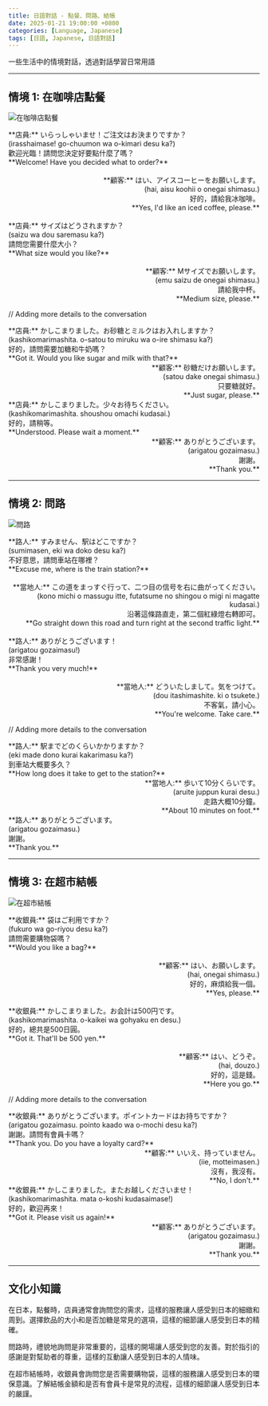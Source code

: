 ```yaml
---
title: 日語對話 - 點餐、問路、結帳
date: 2025-01-21 19:00:00 +0800
categories: [Language, Japanese]
tags: [日語, Japanese, 日語對話] 
---
```


一些生活中的情境對話，透過對話學習日常用語

---

## 情境 1: 在咖啡店點餐

![在咖啡店點餐](https://images.pexels.com/photos/1545399/pexels-photo-1545399.jpeg?auto=compress&cs=tinysrgb&h=350)

<div style="text-align: left">  
**店員:** いらっしゃいませ！ご注文はお決まりですか？  <br>
(irasshaimase! go-chuumon wa o-kimari desu ka?)  <br>
歡迎光臨！請問您決定好要點什麼了嗎？  <br>
**Welcome! Have you decided what to order?**  <br>
</div>  

<br>  

<div style="text-align: right">  
**顧客:** はい、アイスコーヒーをお願いします。  <br>
(hai, aisu koohii o onegai shimasu.)  <br>
好的，請給我冰咖啡。  <br>
**Yes, I'd like an iced coffee, please.**  <br>
</div>  

<br>  

<div style="text-align: left">  
**店員:** サイズはどうされますか？  <br>
(saizu wa dou saremasu ka?)  <br>
請問您需要什麼大小？  <br>
**What size would you like?**  <br>
</div>  

<br>  

<div style="text-align: right">  
**顧客:** Mサイズでお願いします。  <br>
(emu saizu de onegai shimasu.)  <br>
請給我中杯。  <br>
**Medium size, please.**  <br>
</div>  

// Adding more details to the conversation

<div style="text-align: left">  
**店員:** かしこまりました。お砂糖とミルクはお入れしますか？  <br>
(kashikomarimashita. o-satou to miruku wa o-ire shimasu ka?)  <br>
好的，請問需要加糖和牛奶嗎？  <br>
**Got it. Would you like sugar and milk with that?**  <br>
</div>  

<div style="text-align: right">  
**顧客:** 砂糖だけお願いします。  <br>
(satou dake onegai shimasu.)  <br>
只要糖就好。  <br>
**Just sugar, please.**  <br>
</div>  

<div style="text-align: left">  
**店員:** かしこまりました。少々お待ちください。  <br>
(kashikomarimashita. shoushou omachi kudasai.)  <br>
好的，請稍等。  <br>
**Understood. Please wait a moment.**  <br>
</div>  

<div style="text-align: right">  
**顧客:** ありがとうございます。  <br>
(arigatou gozaimasu.)  <br>
謝謝。  <br>
**Thank you.**  <br>
</div>  

---

## 情境 2: 問路

![問路](https://images.pexels.com/photos/29786884/pexels-photo-29786884.jpeg?auto=compress&cs=tinysrgb&h=350)

<div style="text-align: left">  
**路人:** すみません、駅はどこですか？  <br>
(sumimasen, eki wa doko desu ka?)  <br>
不好意思，請問車站在哪裡？  <br>
**Excuse me, where is the train station?**  <br>
</div>  

<br>  

<div style="text-align: right">  
**當地人:** この道をまっすぐ行って、二つ目の信号を右に曲がってください。  <br>
(kono michi o massugu itte, futatsume no shingou o migi ni magatte kudasai.)  <br>
沿著這條路直走，第二個紅綠燈右轉即可。  <br>
**Go straight down this road and turn right at the second traffic light.**  <br>
</div>  

<br>  

<div style="text-align: left">  
**路人:** ありがとうございます！  <br>
(arigatou gozaimasu!)  <br>
非常感謝！  <br>
**Thank you very much!**  <br>
</div>  

<br>  

<div style="text-align: right">  
**當地人:** どういたしまして。気をつけて。  <br>
(dou itashimashite. ki o tsukete.)  <br>
不客氣，請小心。  <br>
**You're welcome. Take care.**  <br>
</div>  

// Adding more details to the conversation

<div style="text-align: left">  
**路人:** 駅までどのくらいかかりますか？  <br>
(eki made dono kurai kakarimasu ka?)  <br>
到車站大概要多久？  <br>
**How long does it take to get to the station?**  <br>
</div>  

<div style="text-align: right">  
**當地人:** 歩いて10分くらいです。  <br>
(aruite juppun kurai desu.)  <br>
走路大概10分鐘。  <br>
**About 10 minutes on foot.**  <br>
</div>  

<div style="text-align: left">  
**路人:** ありがとうございます。  <br>
(arigatou gozaimasu.)  <br>
謝謝。  <br>
**Thank you.**  <br>
</div>  

---

## 情境 3: 在超市結帳

![在超市結帳](https://images.pexels.com/photos/32150477/pexels-photo-32150477.jpeg?auto=compress&cs=tinysrgb&h=350)

<div style="text-align: left">  
**收銀員:** 袋はご利用ですか？  <br>
(fukuro wa go-riyou desu ka?)  <br>
請問需要購物袋嗎？  <br>
**Would you like a bag?**  <br>
</div>  

<br>  

<div style="text-align: right">  
**顧客:** はい、お願いします。  <br>
(hai, onegai shimasu.)  <br>
好的，麻煩給我一個。  <br>
**Yes, please.**  <br>
</div>  

<br>  

<div style="text-align: left">  
**收銀員:** かしこまりました。お会計は500円です。  <br>
(kashikomarimashita. o-kaikei wa gohyaku en desu.)  <br>
好的，總共是500日圓。  <br>
**Got it. That'll be 500 yen.**  <br>
</div>  

<br>  

<div style="text-align: right">  
**顧客:** はい、どうぞ。  <br>
(hai, douzo.)  <br>
好的，這是錢。  <br>
**Here you go.**  <br>
</div>  

// Adding more details to the conversation

<div style="text-align: left">  
**收銀員:** ありがとうございます。ポイントカードはお持ちですか？  <br>
(arigatou gozaimasu. pointo kaado wa o-mochi desu ka?)  <br>
謝謝。請問有會員卡嗎？  <br>
**Thank you. Do you have a loyalty card?**  <br>
</div>  

<div style="text-align: right">  
**顧客:** いいえ、持っていません。  <br>
(iie, motteimasen.)  <br>
沒有，我沒有。  <br>
**No, I don't.**  <br>
</div>  

<div style="text-align: left">  
**收銀員:** かしこまりました。またお越しくださいませ！  <br>
(kashikomarimashita. mata o-koshi kudasaimase!)  <br>
好的，歡迎再來！  <br>
**Got it. Please visit us again!**  <br>
</div>  

<div style="text-align: right">  
**顧客:** ありがとうございます。  <br>
(arigatou gozaimasu.)  <br>
謝謝。  <br>
**Thank you.**  <br>
</div>  

---

## 文化小知識

在日本，點餐時，店員通常會詢問您的需求，這樣的服務讓人感受到日本的細緻和周到。選擇飲品的大小和是否加糖是常見的選項，這樣的細節讓人感受到日本的精確。

問路時，禮貌地詢問是非常重要的，這樣的開場讓人感受到您的友善。對於指引的感謝是對幫助者的尊重，這樣的互動讓人感受到日本的人情味。

在超市結帳時，收銀員會詢問您是否需要購物袋，這樣的服務讓人感受到日本的環保意識。了解結帳金額和是否有會員卡是常見的流程，這樣的細節讓人感受到日本的嚴謹。
